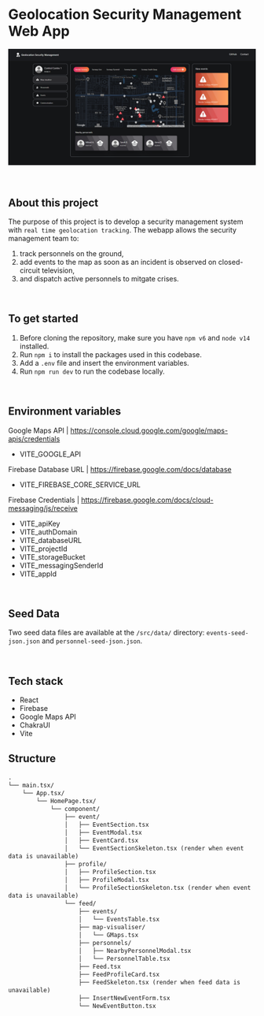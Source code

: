 # Geolocation Security Management Web App

![web_app](https://raw.githubusercontent.com/thatjosh/z-public-images/main/webapp_image.png)

<br>

## About this project

The purpose of this project is to develop a security management system with `real time geolocation tracking`. The webapp allows the security management team to:

1. track personnels on the ground,
2. add events to the map as soon as an incident is observed on closed-circuit television,
3. and dispatch active personnels to mitgate crises.

<br>

## To get started

1. Before cloning the repository, make sure you have `npm v6` and `node v14` installed.
2. Run `npm i` to install the packages used in this codebase.
3. Add a `.env` file and insert the environment variables.
4. Run `npm run dev` to run the codebase locally.

<br>

## Environment variables

Google Maps API
| https://console.cloud.google.com/google/maps-apis/credentials

- VITE_GOOGLE_API

Firebase Database URL
| https://firebase.google.com/docs/database

- VITE_FIREBASE_CORE_SERVICE_URL

Firebase Credentials | https://firebase.google.com/docs/cloud-messaging/js/receive

- VITE_apiKey
- VITE_authDomain
- VITE_databaseURL
- VITE_projectId
- VITE_storageBucket
- VITE_messagingSenderId
- VITE_appId

<br>

## Seed Data

Two seed data files are available at the `/src/data/` directory: `events-seed-json.json` and `personnel-seed-json.json`.

<br>

## Tech stack

- React
- Firebase
- Google Maps API
- ChakraUI
- Vite

## Structure

```
.
└── main.tsx/
    └── App.tsx/
        └── HomePage.tsx/
            └── component/
                ├── event/
                │   ├── EventSection.tsx
                │   ├── EventModal.tsx
                │   ├── EventCard.tsx
                │   └── EventSectionSkeleton.tsx (render when event data is unavailable)
                ├── profile/
                │   ├── ProfileSection.tsx
                │   ├── ProfileModal.tsx
                │   └── ProfileSectionSkeleton.tsx (render when event data is unavailable)
                └── feed/
                    ├── events/
                    │   └── EventsTable.tsx
                    ├── map-visualiser/
                    │   └── GMaps.tsx
                    ├── personnels/
                    │   ├── NearbyPersonnelModal.tsx
                    │   └── PersonnelTable.tsx
                    ├── Feed.tsx
                    ├── FeedProfileCard.tsx
                    ├── FeedSkeleton.tsx (render when feed data is unavailable)
                    ├── InsertNewEventForm.tsx
                    └── NewEventButton.tsx
```
